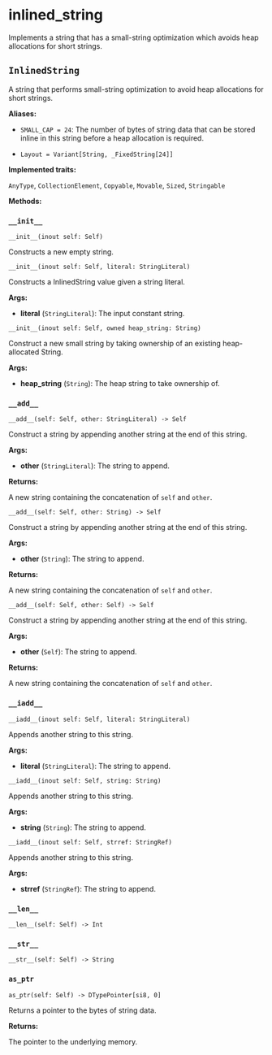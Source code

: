 # inlined\_string

Implements a string that has a small-string optimization which avoids heap allocations for short strings.

## `InlinedString`

A string that performs small-string optimization to avoid heap allocations for short strings.

**Aliases:**

- ​`SMALL_CAP = 24`: The number of bytes of string data that can be stored inline in this string before a heap allocation is required.

- ​`Layout = Variant[String, _FixedString[24]]`

**Implemented traits:**

`AnyType`, `CollectionElement`, `Copyable`, `Movable`, `Sized`, `Stringable`

**Methods:**

### `__init__`

`__init__(inout self: Self)`

Constructs a new empty string.

`__init__(inout self: Self, literal: StringLiteral)`

Constructs a InlinedString value given a string literal.

**Args:**

- ​**literal** (`StringLiteral`): The input constant string.

`__init__(inout self: Self, owned heap_string: String)`

Construct a new small string by taking ownership of an existing heap-allocated String.

**Args:**

- ​**heap\_string** (`String`): The heap string to take ownership of.

### `__add__`

`__add__(self: Self, other: StringLiteral) -> Self`

Construct a string by appending another string at the end of this string.

**Args:**

- ​**other** (`StringLiteral`): The string to append.

**Returns:**

A new string containing the concatenation of `self` and `other`.

`__add__(self: Self, other: String) -> Self`

Construct a string by appending another string at the end of this string.

**Args:**

- ​**other** (`String`): The string to append.

**Returns:**

A new string containing the concatenation of `self` and `other`.

`__add__(self: Self, other: Self) -> Self`

Construct a string by appending another string at the end of this string.

**Args:**

- ​**other** (`Self`): The string to append.

**Returns:**

A new string containing the concatenation of `self` and `other`.

### `__iadd__`

`__iadd__(inout self: Self, literal: StringLiteral)`

Appends another string to this string.

**Args:**

- ​**literal** (`StringLiteral`): The string to append.

`__iadd__(inout self: Self, string: String)`

Appends another string to this string.

**Args:**

- ​**string** (`String`): The string to append.

`__iadd__(inout self: Self, strref: StringRef)`

Appends another string to this string.

**Args:**

- ​**strref** (`StringRef`): The string to append.

### `__len__`

`__len__(self: Self) -> Int`

### `__str__`

`__str__(self: Self) -> String`

### `as_ptr`

`as_ptr(self: Self) -> DTypePointer[si8, 0]`

Returns a pointer to the bytes of string data.

**Returns:**

The pointer to the underlying memory.